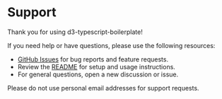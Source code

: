 # Support

Thank you for using d3-typescript-boilerplate!

If you need help or have questions, please use the following resources:

- [GitHub Issues](https://github.com/roblarsen/d3-typescript-boilerplate/issues) for bug reports and feature requests.
- Review the [README](../README.md) for setup and usage instructions.
- For general questions, open a new discussion or issue.

Please do not use personal email addresses for support requests.
